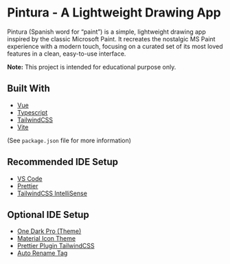 # Pintura - A Lightweight Drawing App

Pintura (Spanish word for “paint”) is a simple, lightweight drawing app inspired by the classic Microsoft Paint. It recreates the nostalgic MS Paint experience with a modern touch, focusing on a curated set of its most loved features in a clean, easy-to-use interface.

**Note:**
This project is intended for educational purpose only.

## Built With

- [Vue](https://vuejs.org/)
- [Typescript](https://www.typescriptlang.org/)
- [TailwindCSS](https://tailwindcss.com/)
- [Vite](https://vitejs.dev/)

(See `package.json` file for more information)

## Recommended IDE Setup

- [VS Code](https://code.visualstudio.com/)
- [Prettier](https://marketplace.visualstudio.com/items?itemName=esbenp.prettier-vscode)
- [TailwindCSS IntelliSense](https://marketplace.visualstudio.com/items?itemName=bradlc.vscode-tailwindcss)

## Optional IDE Setup

- [One Dark Pro (Theme)](https://marketplace.visualstudio.com/items?itemName=zhuangtongfa.Material-theme)
- [Material Icon Theme](https://marketplace.visualstudio.com/items?itemName=PKief.material-icon-theme)
- [Prettier Plugin TailwindCSS](https://github.com/tailwindlabs/prettier-plugin-tailwindcss)
- [Auto Rename Tag](https://marketplace.visualstudio.com/items?itemName=formulahendry.auto-rename-tag)
